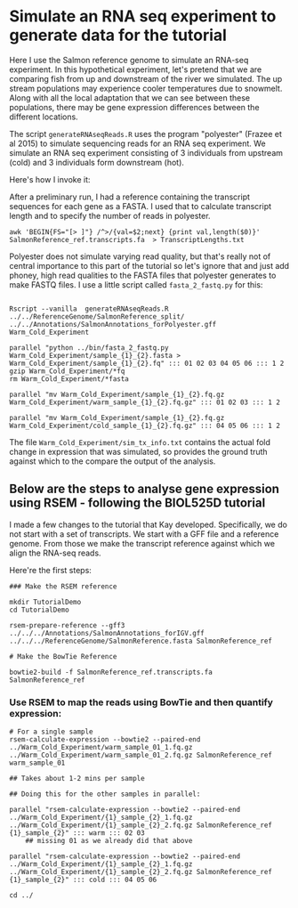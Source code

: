 # Simulate an RNA seq experiment to generate data for the tutorial

Here I use the Salmon reference genome to simulate an RNA-seq experiment. In this hypothetical experiment, let's pretend that we are comparing fish from up and downstream of the river we simulated. The up stream populations may experience cooler temperatures due to snowmelt. Along with all the local adaptation that we can see between these populations, there may be gene expression differences between the different locations.

The script ```generateRNAseqReads.R``` uses the program "polyester" (Frazee et al 2015) to simulate sequencing reads for an RNA seq experiment. We simulate an RNA seq experiment consisting of 3 individuals from upstream (cold) and 3 individuals form downstream (hot).

Here's how I invoke it:


After a preliminary run, I had a reference containing the transcript sequences for each gene as a FASTA. I used that to calculate transcript length and to specify the number of reads in polyester.

```
awk 'BEGIN{FS="[> ]"} /^>/{val=$2;next} {print val,length($0)}' SalmonReference_ref.transcripts.fa  > TranscriptLengths.txt
```

Polyester does not simulate varying read quality, but that's really not of central importance to this part of the tutorial so let's ignore that and just add phoney, high read qualities to the FASTA files that polyester generates to make FASTQ files. I use a little script called ```fasta_2_fastq.py``` for this:

```

Rscript --vanilla  generateRNAseqReads.R ../../ReferenceGenome/SalmonReference_split/ ../../Annotations/SalmonAnnotations_forPolyester.gff Warm_Cold_Experiment

parallel "python ../bin/fasta_2_fastq.py Warm_Cold_Experiment/sample_{1}_{2}.fasta > Warm_Cold_Experiment/sample_{1}_{2}.fq" ::: 01 02 03 04 05 06 ::: 1 2
gzip Warm_Cold_Experiment/*fq
rm Warm_Cold_Experiment/*fasta

parallel "mv Warm_Cold_Experiment/sample_{1}_{2}.fq.gz  Warm_Cold_Experiment/warm_sample_{1}_{2}.fq.gz" ::: 01 02 03 ::: 1 2

parallel "mv Warm_Cold_Experiment/sample_{1}_{2}.fq.gz  Warm_Cold_Experiment/cold_sample_{1}_{2}.fq.gz" ::: 04 05 06 ::: 1 2

```
The file ```Warm_Cold_Experiment/sim_tx_info.txt``` contains the actual fold change in expression that was simulated, so provides the ground truth against which to the compare the output of the analysis.



## Below are the steps to analyse gene expression using RSEM - following the BIOL525D tutorial

I made a few changes to the tutorial that Kay developed. Specifically, we do not start with a set of transcripts. We start with a GFF file and a reference genome. From those we make the transcript reference against which we align the RNA-seq reads.

Here're the first steps:

```
### Make the RSEM reference

mkdir TutorialDemo
cd TutorialDemo

rsem-prepare-reference --gff3 ../../../Annotations/SalmonAnnotations_forIGV.gff ../../../ReferenceGenome/SalmonReference.fasta SalmonReference_ref

# Make the BowTie Reference

bowtie2-build -f SalmonReference_ref.transcripts.fa SalmonReference_ref
```


### Use RSEM to map the reads using BowTie and then quantify expression:

```
# For a single sample
rsem-calculate-expression --bowtie2 --paired-end ../Warm_Cold_Experiment/warm_sample_01_1.fq.gz ../Warm_Cold_Experiment/warm_sample_01_2.fq.gz SalmonReference_ref warm_sample_01

## Takes about 1-2 mins per sample

## Doing this for the other samples in parallel:

parallel "rsem-calculate-expression --bowtie2 --paired-end ../Warm_Cold_Experiment/{1}_sample_{2}_1.fq.gz ../Warm_Cold_Experiment/{1}_sample_{2}_2.fq.gz SalmonReference_ref {1}_sample_{2}" ::: warm ::: 02 03
    ## missing 01 as we already did that above

parallel "rsem-calculate-expression --bowtie2 --paired-end ../Warm_Cold_Experiment/{1}_sample_{2}_1.fq.gz ../Warm_Cold_Experiment/{1}_sample_{2}_2.fq.gz SalmonReference_ref {1}_sample_{2}" ::: cold ::: 04 05 06

cd ../

```
